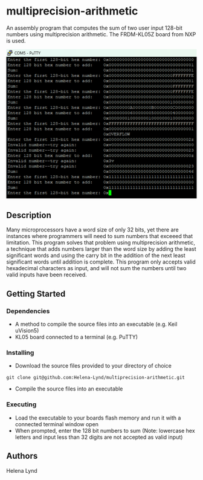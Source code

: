 # multiprecision-arithmetic<br>
An assembly program that computes the sum of two user input 128-bit numbers using multiprecision arithmetic. The FRDM-KL05Z board from NXP is used.

![ProgramResults](https://github.com/Helena-Lynd/multiprecision-arithmetic/blob/main/program-results.png?raw=true)

## Description<br>
Many microprocessors have a word size of only 32 bits, yet there are instances where programmers will need to sum numbers that exceeed that limitation. This program solves that problem using multiprecision arithmetic, a technique that adds numbers larger than the word size by adding the least significant words and using the carry bit in the addition of the next least significant words until addition is complete. This program only accepts valid hexadecimal characters as input, and will not sum the numbers until two valid inputs have been received.
## Getting Started<br>
### Dependencies
- A method to compile the source files into an executable (e.g. Keil uVision5)
- KL05 board connected to a terminal (e.g. PuTTY)
### Installing
- Download the source files provided to your directory of choice
```
git clone git@github.com:Helena-Lynd/multiprecision-arithmetic.git
```
- Compile the source files into an executable
### Executing
- Load the executable to your boards flash memory and run it with a connected terminal window open
- When prompted, enter the 128 bit numbers to sum (Note: lowercase hex letters and input less than 32 digits are not accepted as valid input)
## Authors<br>
Helena Lynd
